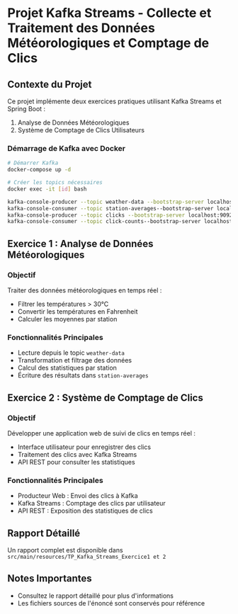 # Projet Kafka Streams - Collecte et Traitement des Données Météorologiques et Comptage de Clics

## Contexte du Projet
Ce projet implémente deux exercices pratiques utilisant Kafka Streams et Spring Boot :
1. Analyse de Données Météorologiques
2. Système de Comptage de Clics Utilisateurs

### Démarrage de Kafka avec Docker
```bash
# Démarrer Kafka
docker-compose up -d

# Créer les topics nécessaires
docker exec -it [id] bash

kafka-console-producer --topic weather-data --bootstrap-server localhost:9092
kafka-console-consumer --topic station-averages--bootstrap-server localhost:9092 --from-beginning --formatter kafka.tools.DefaultMessageFormatter --property print.key=true --property print.value=true --property key.deserializer=org.apache.kafka.common.serialization.StringDeserializer --property value.deserializer=org.apache.kafka.common.serialization.StringDeserializer 
kafka-console-producer --topic clicks --bootstrap-server localhost:9092
kafka-console-consumer --topic click-counts--bootstrap-server localhost:9092 --from-beginning --formatter kafka.tools.DefaultMessageFormatter --property print.key=true --property print.value=true --property key.deserializer=org.apache.kafka.common.serialization.StringDeserializer --property value.deserializer=org.apache.kafka.common.serialization.StringDeserializer 
```

## Exercice 1 : Analyse de Données Météorologiques

### Objectif
Traiter des données météorologiques en temps réel :
- Filtrer les températures > 30°C
- Convertir les températures en Fahrenheit
- Calculer les moyennes par station

### Fonctionnalités Principales
- Lecture depuis le topic `weather-data`
- Transformation et filtrage des données
- Calcul des statistiques par station
- Écriture des résultats dans `station-averages`

## Exercice 2 : Système de Comptage de Clics

### Objectif
Développer une application web de suivi de clics en temps réel :
- Interface utilisateur pour enregistrer des clics
- Traitement des clics avec Kafka Streams
- API REST pour consulter les statistiques

### Fonctionnalités Principales
- Producteur Web : Envoi des clics à Kafka
- Kafka Streams : Comptage des clics par utilisateur
- API REST : Exposition des statistiques de clics



## Rapport Détaillé
Un rapport complet est disponible dans `src/main/resources/TP_Kafka_Streams_Exercice1 et 2`

## Notes Importantes
- Consultez le rapport détaillé pour plus d'informations
- Les fichiers sources de l'énoncé sont conservés pour référence
